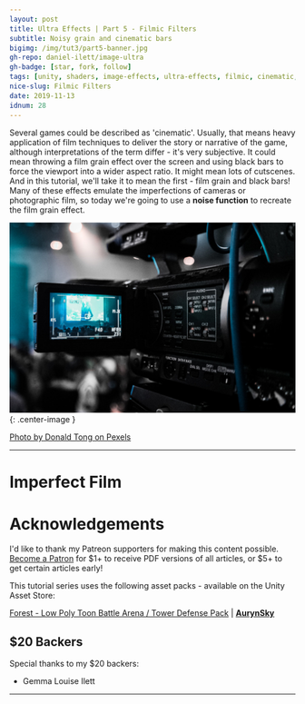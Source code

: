 ```yaml
---
layout: post
title: Ultra Effects | Part 5 - Filmic Filters
subtitle: Noisy grain and cinematic bars
bigimg: /img/tut3/part5-banner.jpg
gh-repo: daniel-ilett/image-ultra
gh-badge: [star, fork, follow]
tags: [unity, shaders, image-effects, ultra-effects, filmic, cinematic, noise]
nice-slug: Filmic Filters
date: 2019-11-13
idnum: 28
---
```


Several games could be described as 'cinematic'. Usually, that means heavy application of film techniques to deliver the story or narrative of the game, although interpretations of the term differ - it's very subjective. It could mean throwing a film grain effect over the screen and using black bars to force the viewport into a wider aspect ratio. It might mean lots of cutscenes. And in this tutorial, we'll take it to mean the first - film grain and black bars! Many of these effects emulate the imperfections of cameras or photographic film, so today we're going to use a **noise function** to recreate the film grain effect.

![Film Camera](/img/tut3/part5-film-camera.jpg){: .center-image }

[Photo by Donald Tong on Pexels](https://www.pexels.com/@donaldtong94)

<hr/>

# Imperfect Film



# Acknowledgements

I'd like to thank my Patreon supporters for making this content possible. [Become a Patron](https://www.patreon.com/danielilett) for $1+ to receive PDF versions of all articles, or $5+ to get certain articles early!

This tutorial series uses the following asset packs - available on the Unity Asset Store:

[Forest - Low Poly Toon Battle Arena / Tower Defense Pack](https://assetstore.unity.com/packages/3d/environments/forest-low-poly-toon-battle-arena-tower-defense-pack-100080) | [**AurynSky**](https://assetstore.unity.com/publishers/17283)

## $20 Backers

Special thanks to my $20 backers:

- Gemma Louise Ilett

<hr/>
